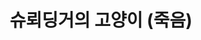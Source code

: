 ---
title: '슈뢰딩거의 고양이 (죽음)'
name: dead-cat
image-url: '/images/dead-cat.jpg'
# source: "Shutter Stock by Sudowoodo"
source-url: 'https://www.shutterstock.com/ko/image-illustration/cartoon-black-cat-drawing-skeleton-cute-1202505370'
comment: ''
---